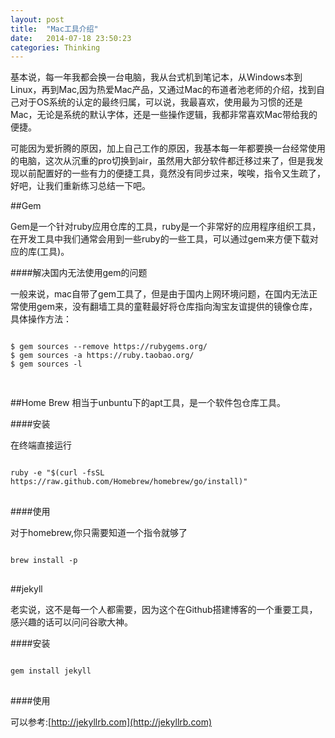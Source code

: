 ```yaml
---
layout: post
title:  "Mac工具介绍"
date:   2014-07-18 23:50:23
categories: Thinking
---
```

基本说，每一年我都会换一台电脑，我从台式机到笔记本，从Windows本到Linux，再到Mac,因为热爱Mac产品，又通过Mac的布道者池老师的介绍，找到自己对于OS系统的认定的最终归属，可以说，我最喜欢，使用最为习惯的还是Mac，无论是系统的默认字体，还是一些操作逻辑，我都非常喜欢Mac带给我的便捷。

可能因为爱折腾的原因，加上自己工作的原因，我基本每一年都要换一台经常使用的电脑，这次从沉重的pro切换到air，虽然用大部分软件都迁移过来了，但是我发现以前配置好的一些有力的便捷工具，竟然没有同步过来，唉唉，指令又生疏了，好吧，让我们重新练习总结一下吧。

##Gem 

Gem是一个针对ruby应用仓库的工具，ruby是一个非常好的应用程序组织工具，在开发工具中我们通常会用到一些ruby的一些工具，可以通过gem来方便下载对应的库(工具)。

####解决国内无法使用gem的问题

一般来说，mac自带了gem工具了，但是由于国内上网环境问题，在国内无法正常使用gem来，没有翻墙工具的童鞋最好将仓库指向淘宝友谊提供的镜像仓库，具体操作方法：
<pre>
<code>
$ gem sources --remove https://rubygems.org/
$ gem sources -a https://ruby.taobao.org/
$ gem sources -l

</code>
</pre>

##Home Brew
相当于unbuntu下的apt工具，是一个软件包仓库工具。

####安装

在终端直接运行
<pre>
<code>
ruby -e "$(curl -fsSL https://raw.github.com/Homebrew/homebrew/go/install)"
</code>
</pre>

####使用

对于homebrew,你只需要知道一个指令就够了
<pre>
<code>
brew install -p
</code>
</pre>

##jekyll

老实说，这不是每一个人都需要，因为这个在Github搭建博客的一个重要工具，感兴趣的话可以问问谷歌大神。

####安装

<pre>
<code>
gem install jekyll
</code>
</pre>

####使用

可以参考:[http://jekyllrb.com](http://jekyllrb.com)
